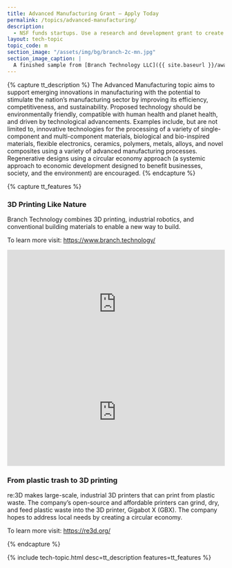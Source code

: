 ```yaml
---
title: Advanced Manufacturing Grant – Apply Today
permalink: /topics/advanced-manufacturing/
description: 
  - NSF funds startups. Use a research and development grant to create an advanced manufacturing technology.
layout: tech-topic
topic_code: m
section_image: "/assets/img/bg/branch-2c-mn.jpg"
section_image_caption: |
  A finished sample from [Branch Technology LLC]({{ site.baseurl }}/awardees/phase-2/details/?company=branch-technology-llc#branch-technology-llc) of a complex shape 3-D printed like nature.
---
```

{% capture tt_description %}
The Advanced Manufacturing topic aims to support emerging innovations in manufacturing with the potential to stimulate the nation’s manufacturing sector by improving its efficiency, competitiveness, and sustainability. Proposed technology should be environmentally friendly, compatible with human health and planet health, and driven by technological advancements. Examples include, but are not limited to, innovative technologies for the processing of a variety of single-component and multi-component materials, biological and bio-inspired materials, flexible electronics, ceramics, polymers, metals, alloys, and novel composites using a variety of advanced manufacturing processes. Regenerative designs using a circular economy approach (a systemic approach to economic development designed to benefit businesses, society, and the environment) are encouraged.
{% endcapture %}

{% capture tt_features %}
<div class="usa-section usa-content usa-grid">
  <div class="image-video">
    <div class="usa-width-one-half">
      <h3>3D Printing Like Nature</h3>
      <p>Branch Technology combines 3D printing, industrial robotics, and conventional building materials to enable a new way to build.</p>
      <p>To learn more visit: <a href="https://www.branch.technology/">https://www.branch.technology/</a></p>
    </div>
    <div class="usa-width-one-half">
      <iframe sandbox="allow-same-origin allow-scripts" title="Branch Technology" width="100%" height="250" src="https://www.youtube.com/embed/OsLDAevskrA" frameborder="0" allowfullscreen=""></iframe>
    </div>
  </div>
</div>

<div class="background-light-blue">
  <div class="usa-section usa-content usa-grid">
   <div class="image-video">
    <div class="usa-width-one-half">
      <iframe sandbox="allow-same-origin allow-scripts" title="re:3D" width="100%" height="250" src="https://www.youtube.com/embed/XDEgLYwdKP4" frameborder="0" allowfullscreen=""></iframe>
    </div>
     <div class="usa-width-one-half">
      <h3>From plastic trash to 3D printing</h3>
      <p>re:3D makes large-scale, industrial 3D printers that can print from plastic waste. The company’s open-source and affordable printers can grind, dry, and feed plastic waste into the 3D printer, Gigabot X (GBX). The company hopes to address local needs by creating a circular economy.</p>
      <p>To learn more visit: <a href="https://re3d.org/">https://re3d.org/</a></p>
    </div>
    
  </div>
  </div>
</div>
{% endcapture %}

{% include tech-topic.html desc=tt_description features=tt_features %}
